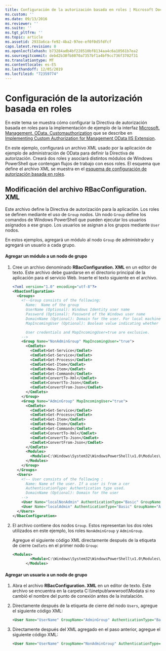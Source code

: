 ```yaml
---
title: Configuración de la autorización basada en roles | Microsoft Docs
ms.custom: ''
ms.date: 09/13/2016
ms.reviewer: ''
ms.suite: ''
ms.tgt_pltfrm: ''
ms.topic: article
ms.assetid: 2933a6ca-fe92-4ba2-97ee-ef0f0d5fdfcf
caps.latest.revision: 8
ms.openlocfilehash: b73284adb4bf228510bf8134aa4c6a10561b7ea2
ms.sourcegitcommit: debd2b38fb8070a7357bf1a4bf9cc736f3702f31
ms.translationtype: MT
ms.contentlocale: es-ES
ms.lasthandoff: 12/05/2019
ms.locfileid: "72359774"
---
```

# <a name="configuring-role-based-authorization"></a>Configuración de la autorización basada en roles

En este tema se muestra cómo configurar la Directiva de autorización basada en roles para la implementación de ejemplo de la interfaz [Microsoft. Management. OData. Customauthorization](/dotnet/api/Microsoft.Management.Odata.CustomAuthorization) que se describe en [Implementing Custom Authorization for Management OData IIS Extension](./implementing-custom-authorization-for-a-management-odata-web-service.md).

En este ejemplo, configurará un archivo XML usado por la aplicación de ejemplo de administración de OData para definir la Directiva de autorización. Creará dos roles y asociará distintos módulos de Windows PowerShell que contengan flujos de trabajo con esos roles. El esquema que define el archivo XML se muestra en el [esquema de configuración de autorización basada en roles](./role-based-authorization-configuration-schema.md).

## <a name="modifying-the-rbacconfigurationxml-file"></a>Modificación del archivo RBacConfiguration. XML

Este archivo define la Directiva de autorización para la aplicación. Los roles se definen mediante el uso de `Group` nodos. Un nodo `Group` define los comandos de Windows PowerShell que pueden ejecutar los usuarios asignados a ese grupo. Los usuarios se asignan a los grupos mediante `User` nodos.

En estos ejemplos, agregará un módulo al nodo `Group` de administrador y agregará un usuario a cada grupo.

#### <a name="adding-a-module-to-a-group-node"></a>Agregar un módulo a un nodo de grupo

1. Cree un archivo denominado **RBacConfiguration. XML** en un editor de texto. Este archivo debe guardarse en el directorio principal de la aplicación para el servicio Web. Inserte el texto siguiente en el archivo.

   ```xml
   <?xml version="1.0" encoding="utf-8"?>
   <RbacConfiguration>
     <Groups>
       <!--Group consists of the following:
         Name:  Name of the group
         UserName (Optional): Windows Identity user name
         Password (Optional): Password of the Windows user name
         DomainName (Optional): Domain for the user. For local machine account either do not include them or give the machine name. Do not give empty string
         MapIncomingUser (Optional): Boolean value indicating whether to execute cmdlet in the context of network client.

         User credentials and MapIncomingUser=true are exclusive.
       -->
       <Group Name="NonAdminGroup" MapIncomingUser="true">
         <Cmdlets>
           <Cmdlet>Get-Service</Cmdlet>
           <Cmdlet>Set-Service</Cmdlet>
           <Cmdlet>Get-Process</Cmdlet>
           <Cmdlet>Get-Item</Cmdlet>
           <Cmdlet>New-Item</Cmdlet>
           <Cmdlet>Get-Command</Cmdlet>
           <Cmdlet>ConvertTo-Xml</Cmdlet>
           <Cmdlet>ConvertTo-Json</Cmdlet>
           <Cmdlet>ConvertFrom-Json</Cmdlet>
         </Cmdlets>
       </Group>
       <Group Name="AdminGroup" MapIncomingUser="true">
         <Cmdlets>
           <Cmdlet>Get-Service</Cmdlet>
           <Cmdlet>Get-Process</Cmdlet>
           <Cmdlet>Get-Item</Cmdlet>
           <Cmdlet>New-Item</Cmdlet>
           <Cmdlet>Get-Command</Cmdlet>
           <Cmdlet>ConvertTo-Xml</Cmdlet>
           <Cmdlet>ConvertTo-Json</Cmdlet>
           <Cmdlet>ConvertFrom-Json</Cmdlet>
         </Cmdlets>
         <Modules>
           <Module>C:\Windows\System32\WindowsPowerShell\v1.0\Modules\ServerManager\ServerManager.psd1</Module>
         </Modules>
       </Group>
     </Groups>
     <Users>
       <!-- User consists of the following :
         Name: Name of the user. If a user is from a cer
         AuthenticationType: Authentication type used.
         DomainName (Optional): Domain for the user
       -->
       <User Name="localNonAdmin" AuthenticationType="Basic" GroupName="NonAdminGroup" />
       <User Name="localAdmin" AuthenticationType="Basic" GroupName="AdminGroup" />
     </Users>
   </RbacConfiguration>
   ```

2. El archivo contiene dos nodos `Group`. Estos representan los dos roles utilizados en este ejemplo, los roles `NonAdminGroup` y `AdminGroup`.

   Agregue el siguiente código XML directamente después de la etiqueta de cierre `Cmdlets` en el primer nodo `Group`:

   ```xml
   <Modules>
           <Module>C:\Windows\System32\WindowsPowerShell\v1.0\Modules\ServerManager\ServerManager.psd1</Module>
         </Modules>
   ```

#### <a name="adding-a-user-to-a-group-node"></a>Agregar un usuario a un nodo de grupo

1. Abra el archivo **RBacConfiguration. XML** en un editor de texto. Este archivo se encuentra en la carpeta C:\\\inetpub\wwwroot\Modata si no cambió el nombre del punto de conexión antes de la instalación.

2. Directamente después de la etiqueta de cierre del nodo `Users`, agregue el siguiente código XML:

   ```xml
   <User Name="UserName" GroupName="AdminGroup" AuthenticationType="Basic" DomainName="DomainName"/>
   ```

3. Directamente después del XML agregado en el paso anterior, agregue el siguiente código XML:

   ```xml
   <User Name="UserName" GroupName="NonAdminGroup" AuthenticationType="Basic" DomainName="DomainName"/>
   ```